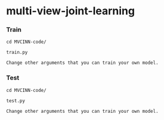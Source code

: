 # multi-view-joint-learning

### Train

    cd MVCINN-code/
  
    train.py
  
    Change other arguments that you can train your own model.


### Test

    cd MVCINN-code/
  
    test.py
  
    Change other arguments that you can train your own model.